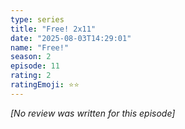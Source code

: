 ```yaml
---
type: series
title: "Free! 2x11"
date: "2025-08-03T14:29:01"
name: "Free!"
season: 2
episode: 11
rating: 2
ratingEmoji: ⭐️⭐️
---
```


*[No review was written for this episode]*
